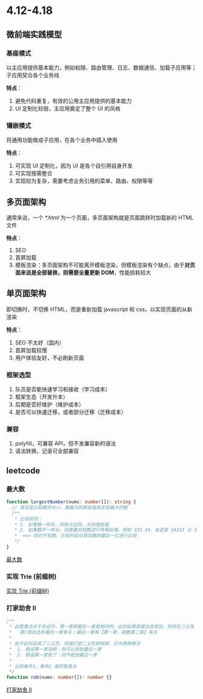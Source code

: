 # 4.12-4.18

## 微前端实践模型

### 基座模式

以主应用提供基本能力，例如权限、路由管理、日志、数据通信、加载子应用等；子应用契合各个业务线

**特点**：

1. 避免代码重复，有效的公用主应用提供的基本能力
2. UI 定制化较弱，主应用奠定了整个 UI 的风格

### 镶嵌模式

将通用功能做成子应用，在各个业务中插入使用

**特点**：

1. 可实现 UI 定制化，因为 UI 是各个自引用自身开发
2. 可实现按需整合
3. 实现较为复杂，需要考虑业务引用的菜单、路由、权限等等

## 多页面架构

通常来说，一个 _\*.html_ 为一个页面，多页面架构就是页面跳转时加载新的 HTML 文件

**特点**：

1. SEO
2. 首屏加载
3. 模板渲染：多页面架构不可能离开模板渲染，但模板渲染有个缺点，由于**对页面来说是全部替换，则需要全量更新 DOM**，性能损耗较大

## 单页面架构

即切换时，不切换 HTML，而是重新加载 javascript 和 css，以实现页面的从新渲染

**特点**：

1. SEO 不太好（国内）
2. 首屏加载较慢
3. 用户体验友好，不必刷新页面

### 框架选型

1. 队员是否能快速学习和接收（学习成本）
2. 框架生态（开发升本）
3. 后期是否好维护（维护成本）
4. 是否可以快速迁移，或者部分迁移（迁移成本）

### 兼容

1. polyfill，可兼容 API，但不发兼容新的语法
2. 语法转换，记录可全部兼容

## leetcode

### 最大数

```typescript
function largestNumber(nums: number[]): string {
  // 其实是比较数的大小，数最大的排前面肯定是最大的数
  /**
   * 比较规则：
   * 1. 如果数一样长，则依次比较，大的放前面
   * 2. 如果数不一样长，则需要对短数进行特殊处理，例如 333 34，肯定是 34333 比 33334 大，而 99 和 9993 ，肯定是 999993 比 99399 大
   *  ==> 则对于短数，比较时自动添加数的最后一位进行比较
   */
}
```

[最大数](https://leetcode-cn.com/problems/largest-number/)

### 实现 Trie (前缀树)

[实现 Trie (前缀树)](https://leetcode-cn.com/problems/implement-trie-prefix-tree/)

### 打家劫舍 II

```typescript
/**
 * 此题难点在于存在环，第一家和最后一家是相邻的，此时如果直接动态规划，则存在二义性
 *   第1假状态和最后一家有关；最后一家和【第一家，倒数第二家】有关
 *
 * 由于此时出现了二义性，则我们把二义性排除掉，分为两种情况
 *  1. 假设第一家没抢：则可以抢到最后一家
 *  2. 假设第一家抢了：则不能抢最后一家
 *
 * 比较条件1、条件2 谁的取值大
 */
function rob(nums: number[]): number {}
```

[打家劫舍 II](https://leetcode-cn.com/problems/house-robber-ii/)
